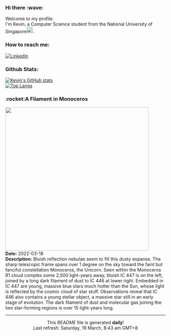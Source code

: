 <h3>Hi there :wave:</h3>

Welcome to my profile.   
I'm Kevin, a Computer Science student from the National University of Singapore<img src="https://img.icons8.com/color/96/000000/singapore-circular.png" width="20px"/>.</p>

<h3>How to reach me: </h3>
<a href="https://www.linkedin.com/in/kevin-foong/"><img alt="LinkedIn" src="https://img.shields.io/badge/linkedin-%230077B5.svg?&style=for-the-badge&logo=linkedin&logoColor=white" /></a> 

<h3>Github Stats: </h3> 

[![Kevin's GitHub stats](https://github-readme-stats.vercel.app/api?username=kevin9foong&theme=tokyonight)](https://github.com/anuraghazra/github-readme-stats) <br/>
[![Top Langs](https://github-readme-stats.vercel.app/api/top-langs/?username=kevin9foong&layout=compact&theme=tokyonight)](https://github.com/anuraghazra/github-readme-stats)

<h3>:rocket:A Filament in Monoceros</h3> 
<img width="450" src="https:&#x2F;&#x2F;apod.nasa.gov&#x2F;apod&#x2F;image&#x2F;2203&#x2F;IC447_446GiorgioFerrari.jpg" /><br/>
<b>Date:</b> 2022-03-18<br/>
<b>Description:</b> Bluish reflection nebulae seem to fill this dusty expanse. The sharp telescopic frame spans over 1 degree on the sky toward the faint but fanciful constellation Monoceros, the Unicorn. Seen within the Monoceros R1 cloud complex some 2,500 light-years away, bluish IC 447 is on the left, joined by a long dark filament of dust to IC 446 at lower right. Embedded in IC 447 are young, massive blue stars much hotter than the Sun, whose light is reflected by the cosmic cloud of star stuff. Observations reveal that IC 446 also contains a young stellar object, a massive star still in an early stage of evolution. The dark filament of dust and molecular gas joining the two star-forming regions is over 15 light-years long.<br/>

------------
<p align="center">This <i>README</i> file is generated <b>daily</b>!</br>
Last refresh: Saturday, 19 March, 8:43 am GMT+8<br />